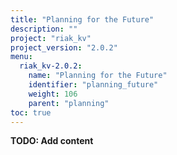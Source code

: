 ```yaml
---
title: "Planning for the Future"
description: ""
project: "riak_kv"
project_version: "2.0.2"
menu:
  riak_kv-2.0.2:
    name: "Planning for the Future"
    identifier: "planning_future"
    weight: 106
    parent: "planning"
toc: true
---
```


**TODO: Add content**
